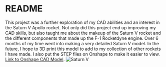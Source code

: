 # README
This project was a further exploration of my CAD abilities and an interest in the Saturn V Apollo rocket. Not only did this project end up improving my CAD skills, but also taught me about the makeup of the Saturn V rocket and the different components that made up the F-1 Rocketdyne engine. Over 6 months of my time went into making a very detailed Saturn V model. In the future, I hope to 3D print this model to add to my collection of other rockets I have made. I also put the STEP files on Onshape to make it easier to view. [Link to Onshape CAD Model](https://cad.onshape.com/documents/00403900ea33066ab9d56223/w/53e3ffb20ae115028022b91b/e/51f2fb22b6271fe7d208e4f2?renderMode=0&uiState=654179c367c786101a34d509).
![Saturn V](https://github.com/Hunter-Rohovit/Rubik-s-Cube-Simulator/assets/105554281/7723cf24-bf6e-45d3-b193-3414b93b0058)

